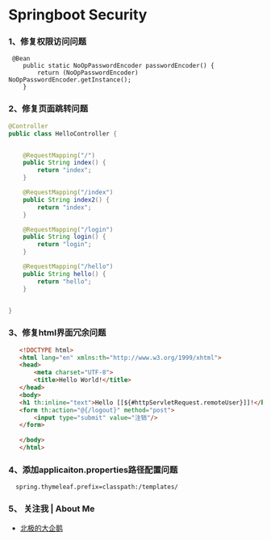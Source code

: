 
# Springboot Security


### 1、修复权限访问问题

```
 @Bean
    public static NoOpPasswordEncoder passwordEncoder() {
        return (NoOpPasswordEncoder) NoOpPasswordEncoder.getInstance();
    }

```

### 2、修复页面跳转问题

```java
@Controller
public class HelloController {


    @RequestMapping("/")
    public String index() {
        return "index";
    }

    @RequestMapping("/index")
    public String index2() {
        return "index";
    }

    @RequestMapping("/login")
    public String login() {
        return "login";
    }

    @RequestMapping("/hello")
    public String hello() {
        return "hello";
    }


}
```

### 3、修复html界面冗余问题

```html
   <!DOCTYPE html>
   <html lang="en" xmlns:th="http://www.w3.org/1999/xhtml">
   <head>
       <meta charset="UTF-8">
       <title>Hello World!</title>
   </head>
   <body>
   <h1 th:inline="text">Hello [[${#httpServletRequest.remoteUser}]]!</h1>
   <form th:action="@{/logout}" method="post">
       <input type="submit" value="注销"/>
   </form>
   
   </body>
   </html>
```
### 4、添加applicaiton.properties路径配置问题
```
  spring.thymeleaf.prefix=classpath:/templates/

```

### 5、 关注我 | About Me

- [北极的大企鹅](http://www.cnblogs.com/liuyangfirst/ "北极的大企鹅")